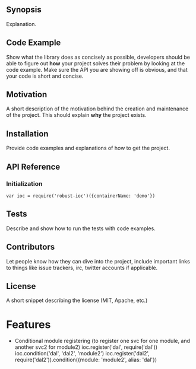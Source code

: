 ## Synopsis

Explanation.

## Code Example

Show what the library does as concisely as possible, developers should be able to figure out **how** your project solves their problem by looking at the code example. Make sure the API you are showing off is obvious, and that your code is short and concise.

## Motivation

A short description of the motivation behind the creation and maintenance of the project. This should explain **why** the project exists.

## Installation

Provide code examples and explanations of how to get the project.

## API Reference

### Initialization

    var ioc = require('robust-ioc')({containerName: 'demo'})

## Tests

Describe and show how to run the tests with code examples.

## Contributors

Let people know how they can dive into the project, include important links to things like issue trackers, irc, twitter accounts if applicable.

## License

A short snippet describing the license (MIT, Apache, etc.)



# Features

- Conditional module registering (to register one svc for one module, and another svc2 for module2)
ioc.register('dal', require('dal'))
ioc.condition('dal', 'dal2', 'module2')
ioc.register('dal2', require('dal2')).condition({module: 'module2', alias: 'dal'})
